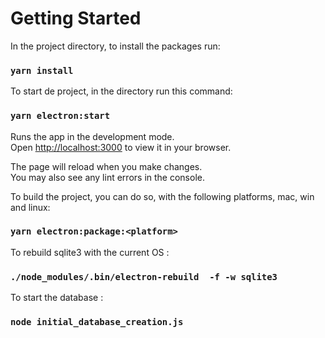 # Getting Started

In the project directory, to install the packages run:

### `yarn install`

To start de project, in the directory run this command:

### `yarn electron:start`

Runs the app in the development mode.\
Open [http://localhost:3000](http://localhost:3000) to view it in your browser.

The page will reload when you make changes.\
You may also see any lint errors in the console.

To build the project, you can do so, with the following platforms, mac, win and linux:

### `yarn electron:package:<platform>` 

To rebuild sqlite3 with the current OS :

### `./node_modules/.bin/electron-rebuild  -f -w sqlite3`

To start the database :

### `node initial_database_creation.js`

